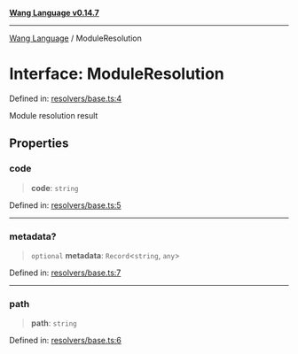 [**Wang Language v0.14.7**](../README.md)

***

[Wang Language](../globals.md) / ModuleResolution

# Interface: ModuleResolution

Defined in: [resolvers/base.ts:4](https://github.com/artpar/wang/blob/01335fe567f9c6e76135c61a1659d6d5a1b99bd1/src/resolvers/base.ts#L4)

Module resolution result

## Properties

### code

> **code**: `string`

Defined in: [resolvers/base.ts:5](https://github.com/artpar/wang/blob/01335fe567f9c6e76135c61a1659d6d5a1b99bd1/src/resolvers/base.ts#L5)

***

### metadata?

> `optional` **metadata**: `Record`\<`string`, `any`\>

Defined in: [resolvers/base.ts:7](https://github.com/artpar/wang/blob/01335fe567f9c6e76135c61a1659d6d5a1b99bd1/src/resolvers/base.ts#L7)

***

### path

> **path**: `string`

Defined in: [resolvers/base.ts:6](https://github.com/artpar/wang/blob/01335fe567f9c6e76135c61a1659d6d5a1b99bd1/src/resolvers/base.ts#L6)
